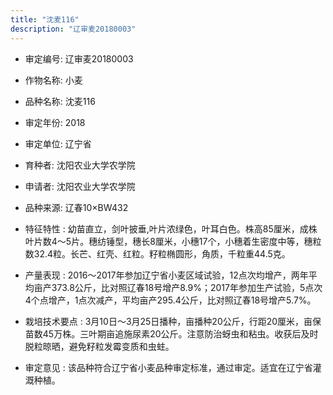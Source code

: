 ```yaml
---
title: "沈麦116"
description: "辽审麦20180003"
---
```

* 审定编号:  辽审麦20180003

*  作物名称:  小麦

*  品种名称:  沈麦116

*  审定年份:  2018

*  审定单位:  辽宁省

* 育种者:  沈阳农业大学农学院

*  申请者:  沈阳农业大学农学院

*  品种来源:  辽春10×BW432

*  特征特性 : 
幼苗直立，剑叶披垂,叶片浓绿色，叶耳白色。株高85厘米，成株叶片数4～5片。穗纺锤型，穗长8厘米，小穗17个，小穗着生密度中等，穗粒数32.4粒。长芒、红壳、红粒。籽粒椭圆形，角质，千粒重44.5克。
 
*  产量表现 : 
2016～2017年参加辽宁省小麦区域试验，12点次均增产，两年平均亩产373.8公斤，比对照辽春18号增产8.9%；2017年参加生产试验，5点次4个点增产，1点次减产，平均亩产295.4公斤，比对照辽春18号增产5.7%。

*  栽培技术要点 : 
 3月10日～3月25日播种，亩播种20公斤，行距20厘米，亩保苗数45万株。三叶期亩追施尿素20公斤。注意防治蚜虫和粘虫。收获后及时脱粒晾晒，避免籽粒发霉变质和虫蛀。

*  审定意见 : 
该品种符合辽宁省小麦品种审定标准，通过审定。适宜在辽宁省灌溉种植。
